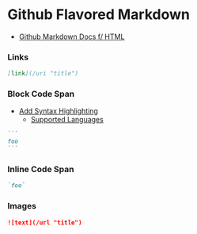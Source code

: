 # Github Flavored Markdown

- [Github Markdown Docs f/ HTML](https://github.github.com/gfm/ "GFM")

### Links
```markdown
[link](/uri "title")
```

### Block Code Span
- [Add Syntax Highlighting](https://docs.github.com/en/get-started/writing-on-github/working-with-advanced-formatting/creating-and-highlighting-code-blocks#syntax-highlighting)
    - [Supported Languages](https://github.com/github-linguist/linguist/blob/master/lib/linguist/languages.yml)
~~~markdown
```
foo
```
~~~

### Inline Code Span
```markdown
`foo`
```


### Images
```markdown
![text](/url "title")
```